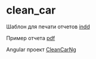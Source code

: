 # clean_car

Шаблон для печати отчетов [indd](https://github.com/IlyaGar/clean_car/blob/master/examples%20template/tamplate.indd)

Пример отчета [pdf](https://github.com/IlyaGar/clean_car/blob/master/examples%20template/John_Wick_2020-04-19.pdf)

Angular проект [CleanCarNg](https://github.com/IlyaGar/clean_car/tree/master/CleanCarNg)
